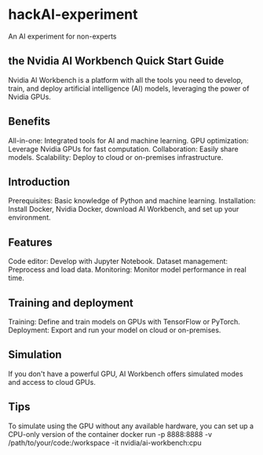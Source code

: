 # hackAI-experiment
An AI experiment for non-experts

## the Nvidia AI Workbench Quick Start Guide
Nvidia AI Workbench is a platform with all the tools you need to develop, train, and deploy artificial intelligence (AI) models, leveraging the power of Nvidia GPUs.

## Benefits
All-in-one: Integrated tools for AI and machine learning.
GPU optimization: Leverage Nvidia GPUs for fast computation.
Collaboration: Easily share models.
Scalability: Deploy to cloud or on-premises infrastructure.

## Introduction
Prerequisites: Basic knowledge of Python and machine learning.
Installation: Install Docker, Nvidia Docker, download AI Workbench, and set up your environment.

## Features
Code editor: Develop with Jupyter Notebook.
Dataset management: Preprocess and load data.
Monitoring: Monitor model performance in real time.

## Training and deployment
Training: Define and train models on GPUs with TensorFlow or PyTorch.
Deployment: Export and run your model on cloud or on-premises.

## Simulation
If you don't have a powerful GPU, AI Workbench offers simulated modes and access to cloud GPUs.

## Tips
To simulate using the GPU without any available hardware, you can set up a CPU-only version of the container
docker run -p 8888:8888 -v /path/to/your/code:/workspace -it nvidia/ai-workbench:cpu

